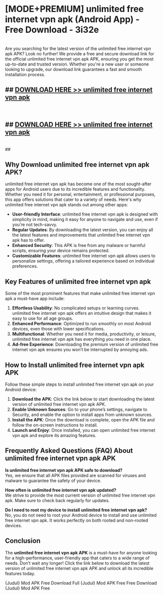 # [MODE+PREMIUM] unlimited free internet vpn apk (Android App) - Free Download - 3i32e <br>
<br>
Are you searching for the latest version of the unlimited free internet vpn apk APK? Look no further! We provide a free and secure download link for the official unlimited free internet vpn apk APK, ensuring you get the most up-to-date and trusted version. Whether you're a new user or someone looking to upgrade, our download link guarantees a fast and smooth installation process.


## ##  [DOWNLOAD HERE >> unlimited free internet vpn apk](http://freeplayer.one?title=unlimited_free_internet_vpn_apk&ref=A)
  <br>

##  ## [DOWNLOAD HERE >> unlimited free internet vpn apk](http://freeplayer.one?title=unlimited_free_internet_vpn_apk&ref=A)
  <br>
  ##



## Why Download unlimited free internet vpn apk APK?

unlimited free internet vpn apk has become one of the most sought-after apps for Android users due to its incredible features and functionality. Whether you need it for personal, entertainment, or professional purposes, this app offers solutions that cater to a variety of needs. Here's why unlimited free internet vpn apk stands out among other apps:

- **User-friendly Interface**: unlimited free internet vpn apk is designed with simplicity in mind, making it easy for anyone to navigate and use, even if you’re not tech-savvy.
- **Regular Updates**: By downloading the latest version, you can enjoy all the latest features and improvements that unlimited free internet vpn apk has to offer.
- **Enhanced Security**: This APK is free from any malware or harmful scripts, ensuring your device remains protected.
- **Customizable Features**: unlimited free internet vpn apk allows users to personalize settings, offering a tailored experience based on individual preferences.

## Key Features of unlimited free internet vpn apk

Some of the most prominent features that make unlimited free internet vpn apk a must-have app include:

1. **Effortless Usability**: No complicated setups or learning curves. unlimited free internet vpn apk offers an intuitive design that makes it easy to use for all age groups.
2. **Enhanced Performance**: Optimized to run smoothly on most Android devices, even those with lower specifications.
3. **Multifunctional**: Whether you need it for media, productivity, or leisure, unlimited free internet vpn apk has everything you need in one place.
4. **Ad-free Experience**: Downloading the premium version of unlimited free internet vpn apk ensures you won’t be interrupted by annoying ads.

## How to Install unlimited free internet vpn apk APK

Follow these simple steps to install unlimited free internet vpn apk on your Android device:

1. **Download the APK**: Click the link below to start downloading the latest version of unlimited free internet vpn apk APK.
2. **Enable Unknown Sources**: Go to your phone’s settings, navigate to Security, and enable the option to install apps from unknown sources.
3. **Install the APK**: Once the download is complete, open the APK file and follow the on-screen instructions to install.
4. **Launch and Enjoy**: Once installed, you can open unlimited free internet vpn apk and explore its amazing features.

## Frequently Asked Questions (FAQ) About unlimited free internet vpn apk APK

**Is unlimited free internet vpn apk APK safe to download?**  
Yes, we ensure that all APK files provided are scanned for viruses and malware to guarantee the safety of your device.

**How often is unlimited free internet vpn apk updated?**  
We strive to provide the most current version of unlimited free internet vpn apk. Make sure to check back regularly for updates.

**Do I need to root my device to install unlimited free internet vpn apk?**  
No, you do not need to root your Android device to install and use unlimited free internet vpn apk. It works perfectly on both rooted and non-rooted devices.

## Conclusion

The **unlimited free internet vpn apk APK** is a must-have for anyone looking for a high-performance, user-friendly app that caters to a wide range of needs. Don’t wait any longer! Click the link below to download the latest version of unlimited free internet vpn apk APK and unlock all its incredible features today.

{Judul} Mod APK Free
Download Full {Judul} Mod APK Free
Free Download {Judul} Mod APK Free

